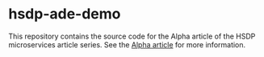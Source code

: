 # hsdp-ade-demo
This repository contains the source code for the Alpha article of the HSDP microservices article series. See the [Alpha article](http://bastijnv.github.io/hsdp-ade-demo/article/alpha) for more information.
